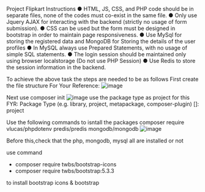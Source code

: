 Project Flipkart
Instructions
● HTML, JS, CSS, and PHP code should be in separate files, none of the codes must co-exist in the same file.
● Only use Jquery AJAX for interacting with the backend (strictly no usage of form submission).
● CSS can be used but the form must be designed in bootstrap in order to maintain page responsiveness.
● Use MySql for storing the registered data and MongoDB for Storing the details of the user profiles
● In MySQL always use Prepared Statements, with no usage of simple SQL statements.
● The login session should be maintained only using browser localstorage (Do not use PHP Session)
● Use Redis to store the session information in the backend.

To achieve the above task the steps are needed to be as follows
First create the file structure
For Your Reference: ![image](https://github.com/IONHAX04/Flipkart-task/assets/93087438/b3eeb82d-9eba-478d-a1ab-a0943f14a149)

Next use composer init
![image](https://github.com/IONHAX04/Flipkart-task/assets/93087438/d2ce839a-3ad5-4ecb-86cc-9e6be9078b47)
use the package type as project for this
FYR: Package Type (e.g. library, project, metapackage, composer-plugin) []: project

Use the following commands to isntall the packages
composer require vlucas/phpdotenv predis/predis mongodb/mongodb
![image](https://github.com/IONHAX04/Flipkart-task/assets/93087438/72a32ebe-719e-468c-acb6-edd9a940a654)

Before this,check that the php, mongodb, mysql all are installed or not


use command 
- composer require twbs/bootstrap-icons
- composer require twbs/bootstrap:5.3.3

to install bootstrap icons & bootstrap